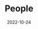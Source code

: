 ---
title: People
date: 2022-10-24

type: landing

sections:
  - block: people
    content:
      title: Meet Our Staff
      # Choose which groups/teams of users to display.
      #   Edit `user_groups` in each user's profile to add them to one or more of these groups.
      user_groups:
          - Congregation
          - Staff
          - Grad Students
          - Administration
          - Visitors
          - Alumni
      sort_by: Params.last_name
      sort_ascending: true
    design:
      show_interests: false
      show_role: true
      show_social: true
---
